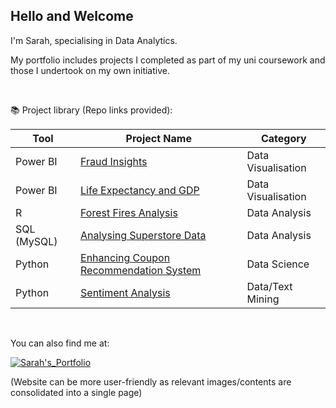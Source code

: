 ## Hello and Welcome

I'm Sarah, specialising in Data Analytics. 

My portfolio includes projects I completed as part of my uni coursework and those I undertook on my own initiative. 

<br>

📚 Project library (Repo links provided):

| Tool           | Project Name                                                                                                     | Category        | 
|----------------|------------------------------------------------------------------------------------------------------------------|-----------------|
| Power BI       | [Fraud Insights](https://github.com/sarhp/powerbi-fraud-analysis)                                                | Data Visualisation   | 
| Power BI       | [Life Expectancy and GDP](https://github.com/sarhp/powerbi-life-expectancy-gdp)                                | Data Visualisation   | 
| R              | [Forest Fires Analysis](https://github.com/sarhp/r-forest-fires-analysis)                                         | Data Analysis    | 
| SQL (MySQL)    | [Analysing Superstore Data](https://github.com/sarhp/sql-analyzing-superstore-data)                                | Data Analysis   | 
| Python         | [Enhancing Coupon Recommendation System](https://github.com/sarhp/python-coupon-recommender)   | Data Science     | 
| Python         | [Sentiment Analysis](https://github.com/sarhp/python-nlp-text-mining)                                       | Data/Text Mining      | 

<br>

You can also find me at: 

[![Sarah's_Portfolio](https://img.shields.io/badge/Sarah's_Portfolio-yellow?style=flat&logo=wordpress&link=https%3A%2F%2Fsarhp.wordpress.com)](https://sarhp.wordpress.com)

(Website can be more user-friendly as relevant images/contents are consolidated into a single page)



